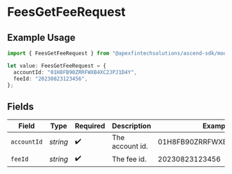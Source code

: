 # FeesGetFeeRequest

## Example Usage

```typescript
import { FeesGetFeeRequest } from "@apexfintechsolutions/ascend-sdk/models/operations";

let value: FeesGetFeeRequest = {
  accountId: "01H8FB90ZRRFWXB4XC2JPJ1D4Y",
  feeId: "20230823123456",
};
```

## Fields

| Field                      | Type                       | Required                   | Description                | Example                    |
| -------------------------- | -------------------------- | -------------------------- | -------------------------- | -------------------------- |
| `accountId`                | *string*                   | :heavy_check_mark:         | The account id.            | 01H8FB90ZRRFWXB4XC2JPJ1D4Y |
| `feeId`                    | *string*                   | :heavy_check_mark:         | The fee id.                | 20230823123456             |